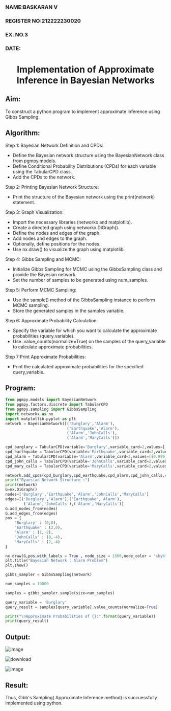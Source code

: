 <H3>NAME:BASKARAN V</H3>
<H3>REGISTER NO:212222230020</H3>
<H3>EX. NO.3</H3>
<H3>DATE:</H3>
<H1 ALIGN =CENTER> Implementation of Approximate Inference in Bayesian Networks
</H1>

## Aim: 
   To construct a python program to implement approximate inference using Gibbs Sampling.</br>
## Algorithm:
   Step 1: Bayesian Network Definition and CPDs:<br>
    <ul> <li>Define the Bayesian network structure using the BayesianNetwork class from pgmpy.models.</li>
    <li>Define Conditional Probability Distributions (CPDs) for each variable using the TabularCPD class.</li>
    <li>Add the CPDs to the network.</li></ul>
    Step 2: Printing Bayesian Network Structure:<br>
    <ul><li>Print the structure of the Bayesian network using the print(network) statement.</li></ul>
   Step 3: Graph Visualization:
    <ul><li>Import the necessary libraries (networkx and matplotlib).</li>
    <li>Create a directed graph using networkx.DiGraph().</li>
    <li>Define the nodes and edges of the graph.</li>
    <li>Add nodes and edges to the graph.</li>
    <li>Optionally, define positions for the nodes.</li>
    <li>Use nx.draw() to visualize the graph using matplotlib.</li></ul>
    Step 4: Gibbs Sampling and MCMC:<br>
    <ul><li>Initialize Gibbs Sampling for MCMC using the GibbsSampling class and provide the Bayesian network.</li>
    <li>Set the number of samples to be generated using num_samples.</li></ul>
    Step 5: Perform MCMC Sampling:<br>
    <ul><li>Use the sample() method of the GibbsSampling instance to perform MCMC sampling.</li>
    <li>Store the generated samples in the samples variable.</li></ul>
    Step 6: Approximate Probability Calculation:<br>
    <ul><li>Specify the variable for which you want to calculate the approximate probabilities (query_variable).</li>
    <li>Use .value_counts(normalize=True) on the samples of the query_variable to calculate approximate probabilities.</li></ul>
    Step 7:Print Approximate Probabilities:<br>
    <ul><li>Print the calculated approximate probabilities for the specified query_variable.</li></ul>


## Program:
```python
from pgmpy.models import BayesianNetwork
from pgmpy.factors.discrete import TabularCPD
from pgmpy.sampling import GibbsSampling
import networkx as nx
import matplotlib.pyplot as plt
network = BayesianNetwork([('Burglary','Alarm'),
                           ('Earthquake','Alarm'),
                           ('Alarm','JohnCalls'),
                           ('Alarm','MaryCalls')])

cpd_burglary = TabularCPD(variable='Burglary',variable_card=2,values=[[0.999],[0.001]])
cpd_earthquake = TabularCPD(variable='Earthquake',variable_card=2,values=[[0.998],[0.002]])
cpd_alarm = TabularCPD(variable='Alarm',variable_card=2,values=[[0.999,0.71,0.06,0.05],[0.001,0.29,0.94,0.95]],evidence=['Burglary','Earthquake'],evidence_card=[2,2])
cpd_john_calls = TabularCPD(variable='JohnCalls',variable_card=2,values=[[0.95,0.1],[0.05,0.9]],evidence=['Alarm'],evidence_card=[2])
cpd_mary_calls = TabularCPD(variable='MaryCalls',variable_card=2,values=[[0.99,0.3],[0.01,0.7]],evidence=['Alarm'],evidence_card=[2])

network.add_cpds(cpd_burglary,cpd_earthquake,cpd_alarm,cpd_john_calls,cpd_mary_calls)
print("Byaesian Network Structure :")
print(network)
G=nx.DiGraph()
nodes=['Burglary','Earthquake','Alarm','JohnCalls','MaryCalls']
edges=[('Burglary','Alarm'),('Earthquake','Alarm'),
        ('Alarm','JohnCalls'),('Alarm','MaryCalls')]
G.add_nodes_from(nodes)
G.add_edges_from(edges)
pos = {
    'Burglary' : (0,0),
    'Earthquake' : (2,0),
    'Alarm' : (1,-2),
    'JohnCalls' : (0,-4),
    'MaryCalls' : (2,-4)
}

nx.draw(G,pos,with_labels = True , node_size = 1500,node_color = 'skyblue' , font_size = 10 , font_weight = 'bold' , arrowsize = 20)
plt.title("Bayesian Network : Alarm Problem")
plt.show()

gibbs_sampler = GibbsSampling(network)

num_samples = 10000

samples = gibbs_sampler.sample(size=num_samples)

query_variable = 'Burglary'
query_result = samples[query_variable].value_counts(normalize=True)

print("\nApproximate Probabilities of {}:".format(query_variable))
print(query_result)
```
## Output:
![image](https://github.com/BaskaranV15/Ex-3--AAI/assets/118703522/553a8ae0-ab8c-4f0c-ac73-fe24b4ac1c81)


![download](https://github.com/BaskaranV15/Ex-3--AAI/assets/118703522/31b21fb7-ef63-4560-9c48-e371ff50feaa)

![image](https://github.com/BaskaranV15/Ex-3--AAI/assets/118703522/557baed0-ca30-496b-b8b7-99b6d9f36990)

## Result:
Thus, Gibb's Sampling( Approximate Inference method) is succuessfully implemented using python.

